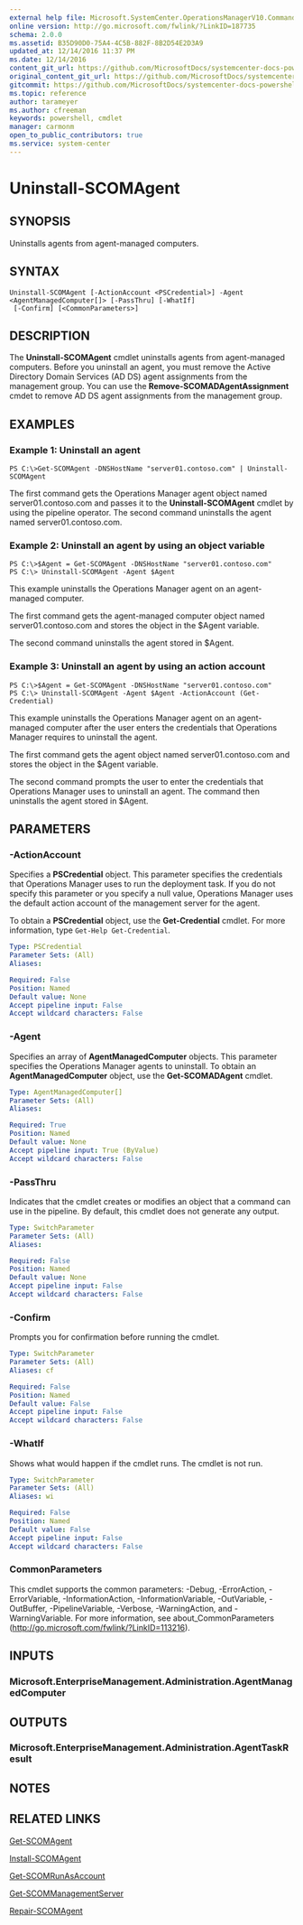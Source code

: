 ```yaml
---
external help file: Microsoft.SystemCenter.OperationsManagerV10.Commands.dll-Help.xml
online version: http://go.microsoft.com/fwlink/?LinkID=187735
schema: 2.0.0
ms.assetid: B35D90D0-75A4-4C5B-882F-8B2D54E2D3A9
updated_at: 12/14/2016 11:37 PM
ms.date: 12/14/2016
content_git_url: https://github.com/MicrosoftDocs/systemcenter-docs-powershell/blob/master/systemcenter-cmdlets/SystemCenter2016/OperationsManager/v1/Uninstall-SCOMAgent.md
original_content_git_url: https://github.com/MicrosoftDocs/systemcenter-docs-powershell/blob/master/systemcenter-cmdlets/SystemCenter2016/OperationsManager/v1/Uninstall-SCOMAgent.md
gitcommit: https://github.com/MicrosoftDocs/systemcenter-docs-powershell/blob/ddd0fefc9adaabb9394eb6c21b33370913d1830d/systemcenter-cmdlets/SystemCenter2016/OperationsManager/v1/Uninstall-SCOMAgent.md
ms.topic: reference
author: tarameyer
ms.author: cfreeman
keywords: powershell, cmdlet
manager: carmonm
open_to_public_contributors: true
ms.service: system-center
---
```


# Uninstall-SCOMAgent

## SYNOPSIS
Uninstalls agents from agent-managed computers.

## SYNTAX

```
Uninstall-SCOMAgent [-ActionAccount <PSCredential>] -Agent <AgentManagedComputer[]> [-PassThru] [-WhatIf]
 [-Confirm] [<CommonParameters>]
```

## DESCRIPTION
The **Uninstall-SCOMAgent** cmdlet uninstalls agents from agent-managed computers.
Before you uninstall an agent, you must remove the Active Directory Domain Services (AD DS) agent assignments from the management group.
You can use the **Remove-SCOMADAgentAssignment** cmdet to remove AD DS agent assignments from the management group.

## EXAMPLES

### Example 1: Uninstall an agent
```
PS C:\>Get-SCOMAgent -DNSHostName "server01.contoso.com" | Uninstall-SCOMAgent
```

The first command gets the Operations Manager agent object named server01.contoso.com and passes it to the **Uninstall-SCOMAgent** cmdlet by using the pipeline operator.
The second command uninstalls the agent named server01.contoso.com.

### Example 2: Uninstall an agent by using an object variable
```
PS C:\>$Agent = Get-SCOMAgent -DNSHostName "server01.contoso.com"
PS C:\> Uninstall-SCOMAgent -Agent $Agent
```

This example uninstalls the Operations Manager agent on an agent-managed computer.

The first command gets the agent-managed computer object named server01.contoso.com and stores the object in the $Agent variable.

The second command uninstalls the agent stored in $Agent.

### Example 3: Uninstall an agent by using an action account
```
PS C:\>$Agent = Get-SCOMAgent -DNSHostName "server01.contoso.com"
PS C:\> Uninstall-SCOMAgent -Agent $Agent -ActionAccount (Get-Credential)
```

This example uninstalls the Operations Manager agent on an agent-managed computer after the user enters the credentials that Operations Manager requires to uninstall the agent.

The first command gets the agent object named server01.contoso.com and stores the object in the $Agent variable.

The second command prompts the user to enter the credentials that Operations Manager uses to uninstall an agent.
The command then uninstalls the agent stored in $Agent.

## PARAMETERS

### -ActionAccount
Specifies a **PSCredential** object.
This parameter specifies the credentials that Operations Manager uses to run the deployment task.
If you do not specify this parameter or you specify a null value, Operations Manager uses the default action account of the management server for the agent.

To obtain a **PSCredential** object, use the **Get-Credential** cmdlet.
For more information, type `Get-Help Get-Credential`.

```yaml
Type: PSCredential
Parameter Sets: (All)
Aliases: 

Required: False
Position: Named
Default value: None
Accept pipeline input: False
Accept wildcard characters: False
```

### -Agent
Specifies an array of **AgentManagedComputer** objects.
This parameter specifies the Operations Manager agents to uninstall.
To obtain an **AgentManagedComputer** object, use the **Get-SCOMADAgent** cmdlet.

```yaml
Type: AgentManagedComputer[]
Parameter Sets: (All)
Aliases: 

Required: True
Position: Named
Default value: None
Accept pipeline input: True (ByValue)
Accept wildcard characters: False
```

### -PassThru
Indicates that the cmdlet creates or modifies an object that a command can use in the pipeline.
By default, this cmdlet does not generate any output.

```yaml
Type: SwitchParameter
Parameter Sets: (All)
Aliases: 

Required: False
Position: Named
Default value: None
Accept pipeline input: False
Accept wildcard characters: False
```

### -Confirm
Prompts you for confirmation before running the cmdlet.

```yaml
Type: SwitchParameter
Parameter Sets: (All)
Aliases: cf

Required: False
Position: Named
Default value: False
Accept pipeline input: False
Accept wildcard characters: False
```

### -WhatIf
Shows what would happen if the cmdlet runs.
The cmdlet is not run.

```yaml
Type: SwitchParameter
Parameter Sets: (All)
Aliases: wi

Required: False
Position: Named
Default value: False
Accept pipeline input: False
Accept wildcard characters: False
```

### CommonParameters
This cmdlet supports the common parameters: -Debug, -ErrorAction, -ErrorVariable, -InformationAction, -InformationVariable, -OutVariable, -OutBuffer, -PipelineVariable, -Verbose, -WarningAction, and -WarningVariable. For more information, see about_CommonParameters (http://go.microsoft.com/fwlink/?LinkID=113216).

## INPUTS

### Microsoft.EnterpriseManagement.Administration.AgentManagedComputer

## OUTPUTS

### Microsoft.EnterpriseManagement.Administration.AgentTaskResult

## NOTES

## RELATED LINKS

[Get-SCOMAgent](xref:SystemCenter2016/OperationsManager/v1/Get-SCOMAgent.md)

[Install-SCOMAgent](xref:SystemCenter2016/OperationsManager/v1/Install-SCOMAgent.md)

[Get-SCOMRunAsAccount](xref:SystemCenter2016/OperationsManager/v1/Get-SCOMRunAsAccount.md)

[Get-SCOMManagementServer](xref:SystemCenter2016/OperationsManager/v1/Get-SCOMManagementServer.md)

[Repair-SCOMAgent](xref:SystemCenter2016/OperationsManager/v1/Repair-SCOMAgent.md)

